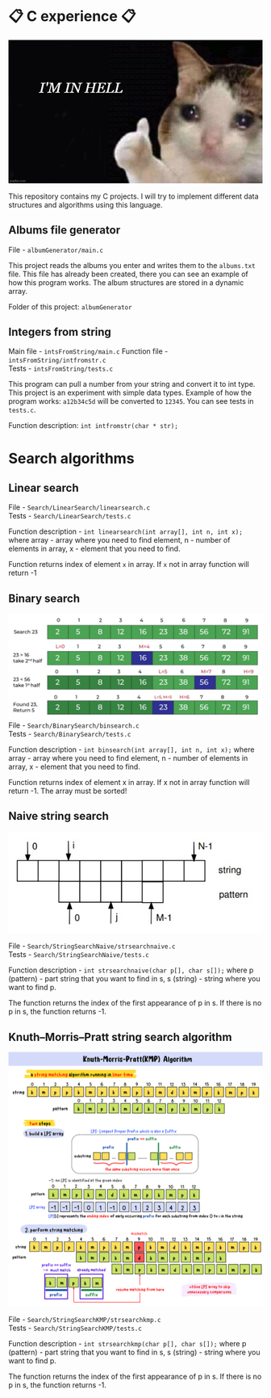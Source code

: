 # 📋 C experience 📋

![logo](https://github.com/akihiko47/C-experience/blob/main/images/logo.jpg?raw=true)

This repository contains my C projects. I will try to implement different data structures and algorithms using this language. 

## Albums file generator
File - `albumGenerator/main.c` 

This project reads the albums you enter and writes them to the `albums.txt` file. This file has already been created, there you can see an example of how this program works. The album structures are stored in a dynamic array.

Folder of this project: `albumGenerator`

## Integers from string
Main file - `intsFromString/main.c` 
Function file - `intsFromString/intfromstr.c`  
Tests - `intsFromString/tests.c` 

This program can pull a number from your string and convert it to int type. This project is an experiment with simple data types. Example of how the program works: `a12b34c5d` will be converted to `12345`. You can see tests in `tests.c`.

Function description: `int intfromstr(char * str);`

# Search algorithms


## Linear search
File - `Search/LinearSearch/linearsearch.c`  
Tests - `Search/LinearSearch/tests.c` 

Function description - `int linearsearch(int array[], int n, int x);` where array - array where you need to find element, n - number of elements in array, x - element that you need to find.

Function returns index of element `x` in array. If `x` not in array function will return -1

## Binary search
![binary search](https://github.com/akihiko47/C-experience/blob/main/images/binary-search.jpg?raw=true)
File - `Search/BinarySearch/binsearch.c`  
Tests - `Search/BinarySearch/tests.c` 

Function description - `int binsearch(int array[], int n, int x);` where array - array where you need to find element, n - number of elements in array, x - element that you need to find.

Function returns index of element x in array. If x not in array function will return -1. The array must be sorted!

## Naive string search
![naive string search](https://github.com/akihiko47/C-experience/blob/main/images/naive-string-search.jpg?raw=true)

File - `Search/StringSearchNaive/strsearchnaive.c`  
Tests - `Search/StringSearchNaive/tests.c` 

Function description - `int strsearchnaive(char p[], char s[]);` where p (pattern) - part string that you want to find in s, s (string) - string where you want to find p.

The function returns the index of the first appearance of p in s. If there is no p in s, the function returns -1.

## Knuth–Morris–Pratt string search algorithm
![kmp string search](https://github.com/akihiko47/C-experience/blob/main/images/stringsearchkmp.png?raw=true)

File - `Search/StringSearchKMP/strsearchkmp.c`  
Tests - `Search/StringSearchKMP/tests.c`

Function description - `int strsearchkmp(char p[], char s[]);` where p (pattern) - part string that you want to find in s, s (string) - string where you want to find p.

The function returns the index of the first appearance of p in s. If there is no p in s, the function returns -1.
